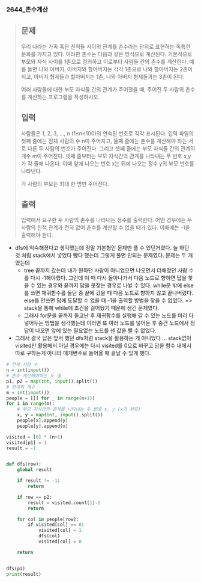 ### 2644_촌수계산

> ## 문제
>
> 우리 나라는 가족 혹은 친척들 사이의 관계를 촌수라는 단위로 표현하는 독특한 문화를 가지고 있다. 이러한 촌수는 다음과 같은 방식으로 계산된다. 기본적으로 부모와 자식 사이를 1촌으로 정의하고 이로부터 사람들 간의 촌수를 계산한다. 예를 들면 나와 아버지, 아버지와 할아버지는 각각 1촌으로 나와 할아버지는 2촌이 되고, 아버지 형제들과 할아버지는 1촌, 나와 아버지 형제들과는 3촌이 된다.
>
> 여러 사람들에 대한 부모 자식들 간의 관계가 주어졌을 때, 주어진 두 사람의 촌수를 계산하는 프로그램을 작성하시오.
>
> ## 입력
>
> 사람들은 1, 2, 3, …, n (1≤n≤100)의 연속된 번호로 각각 표시된다. 입력 파일의 첫째 줄에는 전체 사람의 수 n이 주어지고, 둘째 줄에는 촌수를 계산해야 하는 서로 다른 두 사람의 번호가 주어진다. 그리고 셋째 줄에는 부모 자식들 간의 관계의 개수 m이 주어진다. 넷째 줄부터는 부모 자식간의 관계를 나타내는 두 번호 x,y가 각 줄에 나온다. 이때 앞에 나오는 번호 x는 뒤에 나오는 정수 y의 부모 번호를 나타낸다.
>
> 각 사람의 부모는 최대 한 명만 주어진다.
>
> ## 출력
>
> 입력에서 요구한 두 사람의 촌수를 나타내는 정수를 출력한다. 어떤 경우에는 두 사람의 친척 관계가 전혀 없어 촌수를 계산할 수 없을 때가 있다. 이때에는 -1을 출력해야 한다.





- dfs에 익숙해졌다고 생각했는데 정말 기본형인 문제만 풀 수 있던거였다. 늘 하던 것 처럼 stack에서 넣었다 뺐다 했는데 그렇게 풀면 안되는 문제였다. 문제는 두 개였는데
  - tree 끝까지 갔는데 내가 원하던 사람이 아니었으면 나오면서 더해졌던 사람 수를 다시 -1해야했다. 그런데 이 때 다시 돌아나가서 다음 노드로 향하면 답을 찾을 수 있는 경우와 끝까지 답을 못찾는 경우로 나뉠 수 있다. while문 밖에 else를 쓰면 재귀함수를 돌던 중 끝에 갔을 때 다음 노드로 향하지 않고 끝나버렸다. else를 안쓰면 답에 도달할 수 없을 때 -1을 출력할 방법을 찾을 수 없었다. => stack을 통해 while에 조건을 걸어뒀기 때문에 생긴 문제였다.
  - 그래서 for문을 끝까지 돌고난 후 재귀함수를 실행해 갈 수 있는 노드를 미리 다 넣어두는 방법을 생각했는데 이러면 또 여러 노드를 넣어둔 후 중간 노드에서 정답이 나오면 앞에 있는 필요없는 노드를 센 값을 뺼 수 없었다. 
- 그래서 결국 답은 앞서 했던 dfs처럼 stack을 활용하는 게 아니었다 ... stack없이 visited만 활용해서 아닐 경우에는 다시 visited를 0으로 바꾸고 답을 함수 내에서 따로 구하는게 아니라 매개변수로 들어올 때 끝날 수 있게 했다.

```python
# 전체 사람 수
n = int(input())
# 촌수 계산해야하는 두 명
p1, p2 = map(int, input().split())
# 관계의 개수
m = int(input())
people = [[] for _ in range(n+1)]
for i in range(m):
    # 부모 자식간의 관계를 나타내는 두 번호 x, y (x가 부모)
    x, y = map(int, input().split())
    people[x].append(y)
    people[y].append(x)

visited = [0] * (n+1)
visited[p1] = 1
result = -1


def dfs(row):
    global result

    if result != -1:
        return

    if row == p2:
        result = visited.count(1)-1
        return

    for col in people[row]:
        if visited[col] == 0:
            visited[col] = 1
            dfs(col)
            visited[col] = 0

    return


dfs(p1)
print(result)
```

